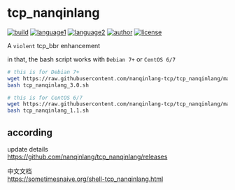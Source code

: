 # tcp_nanqinlang

[![build](https://github.com/nanqinlang/SVG/blob/master/build%20passing.svg)](https://github.com/nanqinlang-tcp/tcp_nanqinlang)
[![language1](https://github.com/nanqinlang/SVG/blob/master/language-c-blue.svg)](https://github.com/nanqinlang-tcp/tcp_nanqinlang)
[![language2](https://github.com/nanqinlang/SVG/blob/master/language-shell-blue.svg)](https://github.com/nanqinlang-tcp/tcp_nanqinlang)
[![author](https://github.com/nanqinlang/SVG/blob/master/author-nanqinlang-lightgrey.svg)](https://github.com/nanqinlang-tcp/tcp_nanqinlang)
[![license](https://github.com/nanqinlang/SVG/blob/master/license-GPLv3-orange.svg)](https://github.com/nanqinlang-tcp/tcp_nanqinlang)

A `violent` tcp_bbr enhancement

in that, the bash script works with `Debian 7+` or `CentOS 6/7`

```bash
# this is for Debian 7+
wget https://raw.githubusercontent.com/nanqinlang-tcp/tcp_nanqinlang/master/Debian/tcp_nanqinlang_3.0.sh
bash tcp_nanqinlang_3.0.sh
```

```bash
# this is for CentOS 6/7
wget https://raw.githubusercontent.com/nanqinlang-tcp/tcp_nanqinlang/master/CentOS/tcp_nanqinlang_1.1.sh
bash tcp_nanqinlang_1.1.sh
```

## according

update details  
https://github.com/nanqinlang/tcp_nanqinlang/releases

中文文档  
https://sometimesnaive.org/shell-tcp_nanqinlang.html